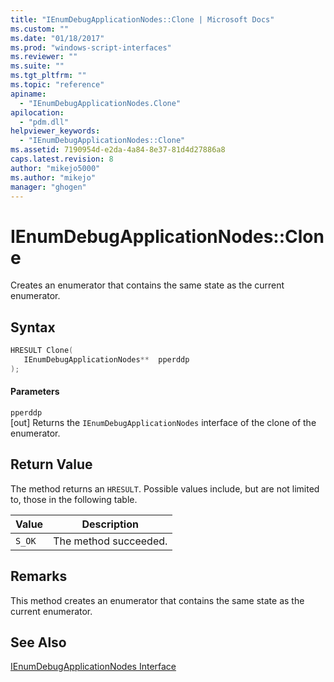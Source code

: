 ```yaml
---
title: "IEnumDebugApplicationNodes::Clone | Microsoft Docs"
ms.custom: ""
ms.date: "01/18/2017"
ms.prod: "windows-script-interfaces"
ms.reviewer: ""
ms.suite: ""
ms.tgt_pltfrm: ""
ms.topic: "reference"
apiname: 
  - "IEnumDebugApplicationNodes.Clone"
apilocation: 
  - "pdm.dll"
helpviewer_keywords: 
  - "IEnumDebugApplicationNodes::Clone"
ms.assetid: 7190954d-e2da-4a84-8e37-81d4d27886a8
caps.latest.revision: 8
author: "mikejo5000"
ms.author: "mikejo"
manager: "ghogen"
---
```

# IEnumDebugApplicationNodes::Clone
Creates an enumerator that contains the same state as the current enumerator.  
  
## Syntax  
  
```cpp
HRESULT Clone(  
   IEnumDebugApplicationNodes**  pperddp  
);  
```  
  
#### Parameters  
 `pperddp`  
 [out] Returns the `IEnumDebugApplicationNodes` interface of the clone of the enumerator.  
  
## Return Value  
 The method returns an `HRESULT`. Possible values include, but are not limited to, those in the following table.  
  
|Value|Description|  
|-----------|-----------------|  
|`S_OK`|The method succeeded.|  
  
## Remarks  
 This method creates an enumerator that contains the same state as the current enumerator.  
  
## See Also  
 [IEnumDebugApplicationNodes Interface](../../winscript/reference/ienumdebugapplicationnodes-interface.md)